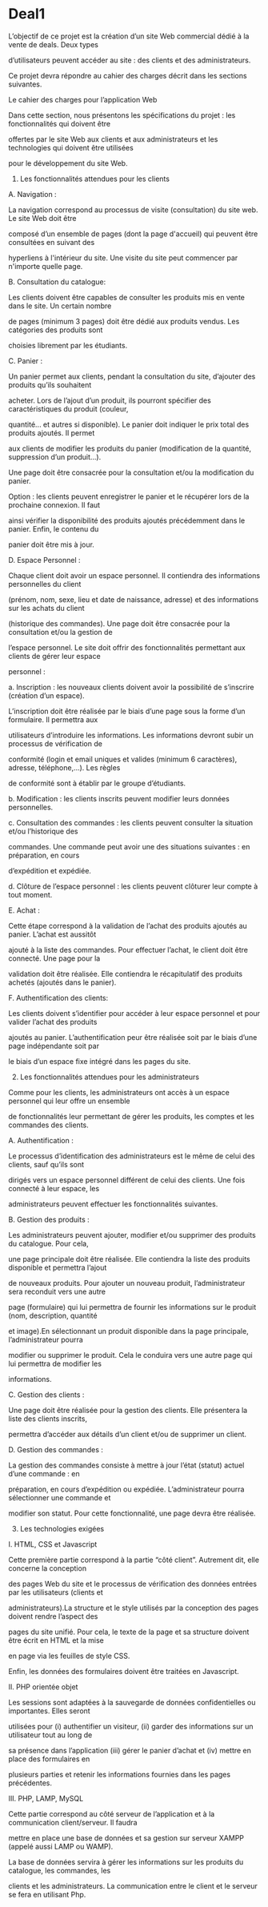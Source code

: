 Deal1
=====

L’objectif de ce projet est la création d’un site Web commercial dédié à la vente de deals. Deux types 

d’utilisateurs peuvent accéder au site : des clients et des administrateurs. 

Ce projet devra répondre au cahier des charges décrit dans les sections suivantes.

Le cahier des charges pour l’application Web

Dans cette section, nous présentons les spécifications du projet : les fonctionnalités qui doivent être 

offertes par le site Web aux clients et aux administrateurs et les technologies qui doivent être utilisées 

pour le développement du site Web.

1. Les fonctionnalités attendues pour les clients

A. Navigation : 

La navigation correspond au processus de visite (consultation) du site web. Le site Web doit être 

composé d’un ensemble de pages (dont la page d'accueil) qui peuvent être consultées en suivant des 

hyperliens à l'intérieur du site. Une visite du site peut commencer par n'importe quelle page.

B. Consultation du catalogue: 

Les clients doivent être capables de consulter les produits mis en vente dans le site. Un certain nombre 

de pages (minimum 3 pages) doit être dédié aux produits vendus. Les catégories des produits sont 

choisies librement par les étudiants.

C. Panier : 

Un panier permet aux clients, pendant la consultation du site, d’ajouter des produits qu’ils souhaitent 

acheter. Lors de l’ajout d’un produit, ils pourront spécifier des caractéristiques du produit (couleur, 

quantité... et autres si disponible). Le panier doit indiquer le prix total des produits ajoutés. Il permet 

aux clients de modifier les produits du panier (modification de la quantité, suppression d’un produit...). 

Une page doit être consacrée pour la consultation et/ou la modification du panier.

Option : les clients peuvent enregistrer le panier et le récupérer lors de la prochaine connexion. Il faut 

ainsi vérifier la disponibilité des produits ajoutés précédemment dans le panier. Enfin, le contenu du 

panier doit être mis à jour.

D. Espace Personnel :

Chaque client doit avoir un espace personnel. Il contiendra des informations personnelles du client 

(prénom, nom, sexe, lieu et date de naissance, adresse) et des informations sur les achats du client 

(historique des commandes). Une page doit être consacrée pour la consultation et/ou la gestion de 

l’espace personnel. Le site doit offrir des fonctionnalités permettant aux clients de gérer leur espace 

personnel :

a. Inscription : les nouveaux clients doivent avoir la possibilité de s’inscrire (création d’un espace). 

L’inscription doit être réalisée par le biais d’une page sous la forme d’un formulaire. Il permettra aux 

utilisateurs d’introduire les informations. Les informations devront subir un processus de vérification de 

conformité (login et email uniques et valides (minimum 6 caractères), adresse, téléphone,...). Les règles 

de conformité sont à établir par le groupe d’étudiants.

b. Modification : les clients inscrits peuvent modifier leurs données personnelles.

c. Consultation des commandes : les clients peuvent consulter la situation et/ou l’historique des 

commandes. Une commande peut avoir une des situations suivantes : en préparation, en cours 

d’expédition et expédiée.

d. Clôture de l’espace personnel : les clients peuvent clôturer leur compte à tout moment.

E. Achat : 

Cette étape correspond à la validation de l’achat des produits ajoutés au panier. L’achat est aussitôt 

ajouté à la liste des commandes. Pour effectuer l’achat, le client doit être connecté. Une page pour la 

validation doit être réalisée. Elle contiendra le récapitulatif des produits achetés (ajoutés dans le panier).

F. Authentification des clients:

Les clients doivent s’identifier pour accéder à leur espace personnel et pour valider l’achat des produits 

ajoutés au panier. L’authentification peur être réalisée soit par le biais d’une page indépendante soit par 

le biais d’un espace fixe intégré dans les pages du site.

2. Les fonctionnalités attendues pour les administrateurs

Comme pour les clients, les administrateurs ont accès à un espace personnel qui leur offre un ensemble 

de fonctionnalités leur permettant de gérer les produits, les comptes et les commandes des clients.

A. Authentification :

Le processus d’identification des administrateurs est le même de celui des clients, sauf qu’ils sont 

dirigés vers un espace personnel différent de celui des clients. Une fois connecté à leur espace, les 

administrateurs peuvent effectuer les fonctionnalités suivantes.

B. Gestion des produits :

Les administrateurs peuvent ajouter, modifier et/ou supprimer des produits du catalogue. Pour cela, 

une page principale doit être réalisée. Elle contiendra la liste des produits disponible et permettra l’ajout 

de nouveaux produits. Pour ajouter un nouveau produit, l’administrateur sera reconduit vers une autre 

page (formulaire) qui lui permettra de fournir les informations sur le produit (nom, description, quantité 

et image).En sélectionnant un produit disponible dans la page principale, l’administrateur pourra 

modifier ou supprimer le produit. Cela le conduira vers une autre page qui lui permettra de modifier les 

informations. 

C. Gestion des clients :

Une page doit être réalisée pour la gestion des clients. Elle présentera la liste des clients inscrits, 

permettra d’accéder aux détails d’un client et/ou de supprimer un client.

D. Gestion des commandes :

La gestion des commandes consiste à mettre à jour l’état (statut) actuel d’une commande : en 

préparation, en cours d’expédition ou expédiée. L’administrateur pourra sélectionner une commande et 

modifier son statut. Pour cette fonctionnalité, une page devra être réalisée. 

3. Les technologies exigées

I. HTML, CSS et Javascript

Cette première partie correspond à la partie “côté client”. Autrement dit, elle concerne la conception 

des pages Web du site et le processus de vérification des données entrées par les utilisateurs (clients et 

administrateurs).La structure et le style utilisés par la conception des pages doivent rendre l’aspect des 

pages du site unifié. Pour cela, le texte de la page et sa structure doivent être écrit en HTML et la mise 

en page via les feuilles de style CSS.

Enfin, les données des formulaires doivent être traitées en Javascript.

II. PHP orientée objet

Les sessions sont adaptées à la sauvegarde de données confidentielles ou importantes. Elles seront 

utilisées pour (i) authentifier un visiteur, (ii) garder des informations sur un utilisateur tout au long de 

sa présence dans l’application (iii) gérer le panier d’achat et (iv) mettre en place des formulaires en 

plusieurs parties et retenir les informations fournies dans les pages précédentes.

III. PHP, LAMP, MySQL

Cette partie correspond au côté serveur de l’application et à la communication client/serveur. Il faudra 

mettre en place une base de données et sa gestion sur serveur XAMPP (appelé aussi LAMP ou WAMP). 

La base de données servira à gérer les informations sur les produits du catalogue, les commandes, les 

clients et les administrateurs. La communication entre le client et le serveur se fera en utilisant Php.
